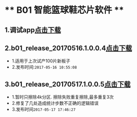 # ** B01 智能篮球鞋芯片软件 **
    
## 1.调试app[点击下载](http://120.76.47.120/dev/watch.apk)
    
## 2.b01_release_20170516.1.0.0.4[点击下载](http://120.76.47.120/dev/b01_release_20170516.1.0.0.4.img)
- 1.适用于上次试产100片新板子
- 2.发布时间:`2017-05-16 10:55:08` 

## 3.b01_release_20170517.1.0.0.5[点击下载](http://120.76.47.120/dev/b01_release_20170517.1.0.0.5.img)
- 1.暂时只擦除4k分区. 擦除失败重复擦除,最多重复3次
- 2.修复了几处造成统计步数不正确的逻辑错误
- 3.发布时间`2017-05-17 17:46:27` 
    
